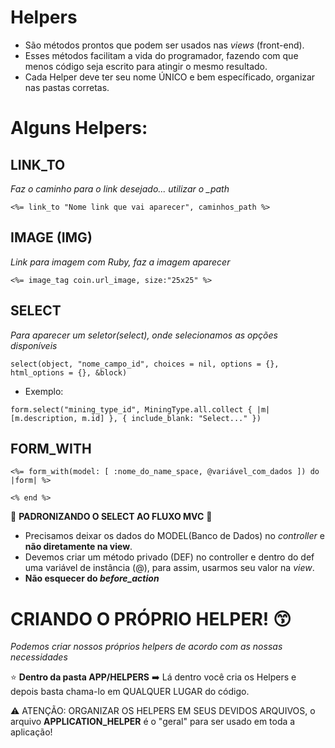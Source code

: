 # Helpers
+ São métodos prontos que podem ser usados nas *views* (front-end). 
+ Esses métodos facilitam a vida do programador, fazendo com que menos código seja escrito para atingir o mesmo resultado.
+ Cada Helper deve ter seu nome ÚNICO e bem específicado, organizar nas pastas corretas.

# Alguns Helpers:

## LINK_TO
*Faz o caminho para o link desejado... utilizar o _path*
~~~
<%= link_to "Nome link que vai aparecer", caminhos_path %>
~~~

## IMAGE (IMG)
*Link para imagem com Ruby, faz a imagem aparecer*
~~~
<%= image_tag coin.url_image, size:"25x25" %> 
~~~

## SELECT
*Para aparecer um seletor(select), onde selecionamos as opções disponíveis*
~~~
select(object, "nome_campo_id", choices = nil, options = {}, html_options = {}, &block)
~~~
+ Exemplo:
~~~
form.select("mining_type_id", MiningType.all.collect { |m| [m.description, m.id] }, { include_blank: "Select..." })
~~~

## FORM_WITH
~~~
<%= form_with(model: [ :nome_do_name_space, @variável_com_dados ]) do |form| %>

<% end %>
~~~


 🔴 **PADRONIZANDO O SELECT AO FLUXO MVC** 🔴
 + Precisamos deixar os dados do MODEL(Banco de Dados) no *controller* e **não diretamente na view**.
 + Devemos criar um método privado (DEF) no controller e dentro do def uma variável de instância (@), para assim, usarmos seu valor na *view*.
 + **Não esquecer do *before_action***
 



# CRIANDO O PRÓPRIO HELPER! 😙
*Podemos criar nossos próprios helpers de acordo com as nossas necessidades*

⭐ **Dentro da pasta APP/HELPERS**
➡️ Lá dentro você cria os Helpers e depois basta chama-lo em QUALQUER LUGAR do código.

⚠️ ATENÇÃO: ORGANIZAR OS HELPERS EM SEUS DEVIDOS ARQUIVOS, o arquivo **APPLICATION_HELPER** é o "geral" para ser usado em toda a aplicação! 
